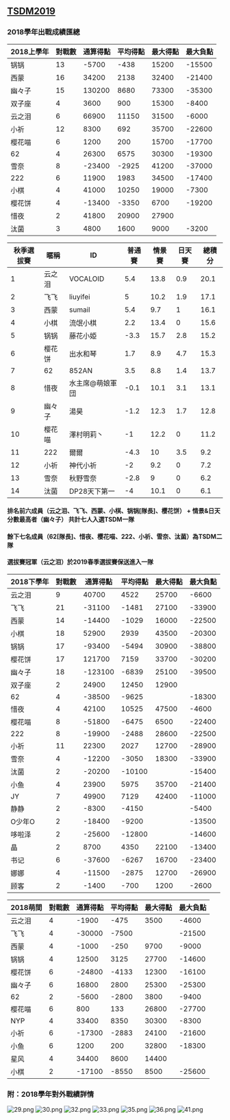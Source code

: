 ## [TSDM2019](https://yuuyuyuko.github.io/uuz/tsdm2019)

### 2018學年出戰成績匯總

2018上學年|對戰數|通算得點|平均得點|最大得點|最大負點
-|-|-|-|-|-
锅锅|13|-5700|-438|15200|-15500
西蒙|16|34200|2138|32400|-21400
幽々子|15|130200|8680|73300|-35300
双子座 |4|3600|900|15300|-8400
云之泪|6|66900|11150|31500|-6000
小祈|12|8300|692|35700|-22600
樱花喵|6|1200|200|15700|-17700
62|4|26300|6575|30300|-19300
雪奈|8|-23400|-2925|41200|-37000
222|6|11900|1983|34500|-17400
小棋|4|41000|10250|19000|-7300
樱花饼|4|-13400|-3350|6700|-19200
惜夜|2|41800|20900|27900|
汰菌|3|4800|1600|9000|-3200

秋季選拔賽|暱稱|ID|普通賽|情景賽|日天賽|總積分
-|-|-|-|-|-|-
1|云之泪|VOCALOID|5.4|13.8|0.9|20.1
2|飞飞|liuyifei|5|10.2|1.9|17.1
3|西蒙|sumail|5.4|9.7|1|16.1
4|小棋|流氓小棋|2.2|13.4|0|15.6
5|锅锅|藤花小姫|-3.3|15.7|2.8|15.2
6|樱花饼|出水和琴|1.7|8.9|4.7|15.3
7|62|852AN|3.5|8.8|1.4|13.7
8|惜夜|水主席@萌娘軍団|-0.1|10.1|3.1|13.1
9|幽々子|湯昊|-1.2|12.3|1.7|12.8
10|樱花喵|澤村明莉丶|-1|12.2|0|11.2
11|222|爾爾|-4.3|10|3.5|9.2
12|小祈|神代小祈|-2|9.2|0|7.2
13|雪奈|秋野雪奈|-2.8|9|0|6.2
14|汰菌|DP28天下第一|-4|10.1|0|6.1

#### 排名前六成員（云之泪、飞飞、西蒙、小棋、锅锅[隊長]、樱花饼） + 情景&日天分數最高者（幽々子） 共計七人入選TSDM一隊
#### 餘下七名成員（62[隊長]、惜夜、樱花喵、222、小祈、雪奈、汰菌）為TSDM二隊
#### 選拔賽冠軍（云之泪）於2019春季選拔賽保送進入一隊

2018下學年|對戰數|通算得點|平均得點|最大得點|最大負點
-|-|-|-|-|-
云之泪|9|40700|4522|25700|-6600
飞飞|21|-31100|-1481|27100|-33900
西蒙|14|-14400|-1029|16000|-22500
小棋|18|52900|2939|43500|-20300
锅锅|17|-93400|-5494|30900|-38800
樱花饼|17|121700|7159|33700|-30200
幽々子|18|-123100|-6839|25100|-39500
双子座|2|24900|12450|12900|
62|4|-38500|-9625||-18300
惜夜|4|42100|10525|47500|-4600
樱花喵|8|-51800|-6475|6500|-22400
222|8|-19900|-2488|28600|-22500
小祈|11|22300|2027|12700|-28900
雪奈|4|-12200|-3050|18300|-33900
汰菌|2|-20200|-10100||-15400
小鱼|4|23900|5975|35700|-21400
JY|7|49900|7129|42400|-11000
静静|2|-8300|-4150||-5400
O少年O|2|-18400|-9200||-13500
哆啦泽|2|-25600|-12800||-14600
晶|2|8700|4350|22100|-13400
书记|6|-37600|-6267|16700|-23400
娜娜|4|-11500|-2875|12700|-26900
顾客|2|-1400|-700|1200|-2600

2018萌間|對戰數|通算得點|平均得點|最大得點|最大負點
-|-|-|-|-|-
云之泪|4|-1900|-475|3500|-4600
飞飞|4|-30000|-7500||-21500
西蒙|4|-1000|-250|9700|-9000
锅锅|4|12500|3125|27700|-14600
樱花饼|6|-24800|-4133|12300|-16100
幽々子|6|16800|2800|25300|-25300
62|2|-5600|-2800|3800|-9400
樱花喵|6|800|133|26800|-27700
NYP|4|33400|8350|30300|-8300
小祈|6|-17300|-2883|24100|-21600
小鱼|6|1200|200|32800|-18300
星风|4|34400|8600|14400|
小棋|2|-17100|-8550|8500|-25600

### 附：2018學年對外戰績詳情
![29.png](https://www.z4a.net/images/2019/03/15/29.png)
![30.png](https://www.z4a.net/images/2019/03/15/30.png)
![32.png](https://www.z4a.net/images/2019/03/15/32.png)
![33.png](https://www.z4a.net/images/2019/03/15/33.png)
![35.png](https://www.z4a.net/images/2019/03/15/35.png)
![36.png](https://www.z4a.net/images/2019/03/15/36.png)
![41.png](https://www.z4a.net/images/2019/03/15/41.png)
